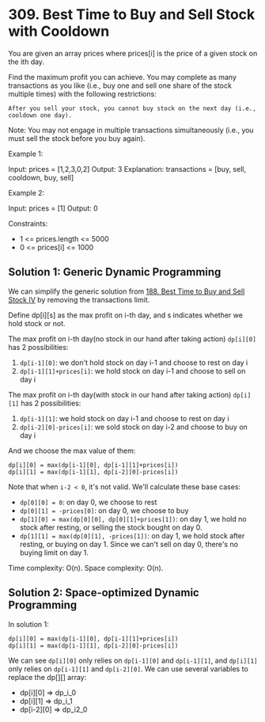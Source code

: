 # 309. Best Time to Buy and Sell Stock with Cooldown
You are given an array prices where prices[i] is the price of a given stock on the ith day.

Find the maximum profit you can achieve. You may complete as many transactions as you like (i.e., buy one and sell one share of the stock multiple times) with the following restrictions:

    After you sell your stock, you cannot buy stock on the next day (i.e., cooldown one day).

Note: You may not engage in multiple transactions simultaneously (i.e., you must sell the stock before you buy again).

Example 1:

Input: prices = [1,2,3,0,2]
Output: 3
Explanation: transactions = [buy, sell, cooldown, buy, sell]

Example 2:

Input: prices = [1]
Output: 0

Constraints:

* 1 <= prices.length <= 5000
* 0 <= prices[i] <= 1000

## Solution 1: Generic Dynamic Programming
We can simplify the generic solution from [188. Best Time to Buy and Sell Stock IV](../0188-BestTimeToBuyAndSellStockIV/README.md) by removing the transactions limit.

Define dp[i][s] as the max profit on i-th day, and s indicates whether we hold stock or not.

The max profit on i-th day(no stock in our hand after taking action) `dp[i][0]` has 2 possibilities:

1. `dp[i-1][0]`: we don't hold stock on day i-1 and choose to rest on day i
2. `dp[i-1][1]+prices[i]`: we hold stock on day i-1 and choose to sell on day i

The max profit on i-th day(with stock in our hand after taking action) `dp[i][1]` has 2 possibilities:

1. `dp[i-1][1]`: we hold stock on day i-1 and choose to rest on day i
2. `dp[i-2][0]-prices[i]`: we sold stock on day i-2 and choose to buy on day i

And we choose the max value of them:

    dp[i][0] = max(dp[i-1][0], dp[i-1][1]+prices[i])
    dp[i][1] = max(dp[i-1][1], dp[i-2][0]-prices[i])

Note that when `i-2 < 0`, it's not valid. We'll calculate these base cases:

* `dp[0][0] = 0`: on day 0, we choose to rest
* `dp[0][1] = -prices[0]`: on day 0, we choose to buy
* `dp[1][0] = max(dp[0][0], dp[0][1]+prices[1])`: on day 1, we hold no stock after resting, or selling the stock bought on day 0.
* `dp[1][1] = max(dp[0][1], -prices[1])`: on day 1, we hold stock after resting, or buying on day 1. Since we can't sell on day 0, there's no buying limit on day 1.

Time complexity: O(n). Space complexity: O(n).

## Solution 2: Space-optimized Dynamic Programming
In solution 1:

    dp[i][0] = max(dp[i-1][0], dp[i-1][1]+prices[i])
    dp[i][1] = max(dp[i-1][1], dp[i-2][0]-prices[i])

We can see `dp[i][0]` only relies on `dp[i-1][0]` and `dp[i-1][1]`, and `dp[i][1]` only relies on `dp[i-1][1]` and `dp[i-2][0]`. We can use several variables to replace the dp[][] array:

* dp[i][0] => dp_i_0
* dp[i][1] => dp_i_1
* dp[i-2][0] => dp_i2_0

